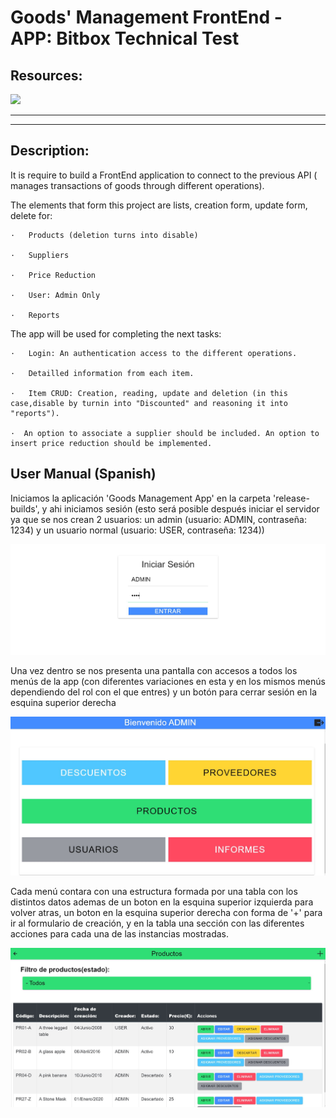# Goods' Management FrontEnd - APP: Bitbox Technical Test
## Resources:

<img src="https://upload.wikimedia.org/wikipedia/commons/thumb/2/24/Ionic-logo-landscape.svg/1200px-Ionic-logo-landscape.svg.png" width="500">


-----------------------------------------------------------------------
-----------------------------------------------------------------------

## Description:

It is require to build a FrontEnd application to connect to the previous API ( manages transactions of goods through different operations).

The elements that form this project are lists, creation form, update form, delete for:

    ·   Products (deletion turns into disable)

    ·   Suppliers

    ·   Price Reduction

    ·   User: Admin Only

    ·   Reports

The app will be used for completing the next tasks:

    ·   Login: An authentication access to the different operations.
    
    ·   Detailled information from each item.

    ·   Item CRUD: Creation, reading, update and deletion (in this case,disable by turnin into "Discounted" and reasoning it into "reports").

    ·  An option to associate a supplier should be included. An option to insert price reduction should be implemented.

## User Manual (Spanish)

Iniciamos la aplicación 'Goods Management App' en la carpeta 'release-builds', y ahi iniciamos sesión (esto será posible después iniciar el servidor ya que se nos crean 2 usuarios: un admin (usuario: ADMIN, contraseña: 1234) y un usuario normal (usuario: USER, contraseña: 1234))

<img src="./Documentation Extras/login.JPG" width="600">

Una vez dentro se nos presenta una pantalla con accesos a todos los menús de la app (con diferentes variaciones en esta y en los mismos menús dependiendo del rol con el que entres) y un botón para cerrar sesión en la esquina superior derecha

<img src="./Documentation Extras/mainMenu.JPG" width="600">

Cada menú contara con una estructura formada por una tabla con los distintos datos ademas de un boton en la esquina superior izquierda para volver atras, un boton en la esquina superior derecha con forma de '+' para ir al formulario de creación, y en la tabla una sección con las diferentes acciones para cada una de las instancias mostradas.

<img src="./Documentation Extras/menus.JPG" width="600">




